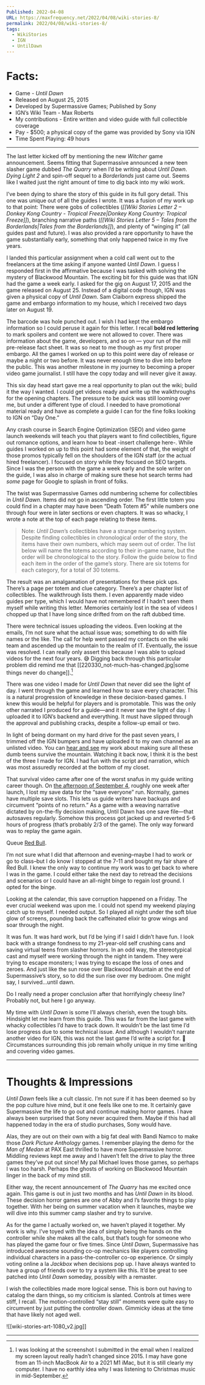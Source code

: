 ```yaml
---
Published: 2022-04-08
URL: https://maxfrequency.net/2022/04/08/wiki-stories-8/
permalink: 2022/04/08/wiki-stories-8/
tags:
  - WikiStories
  - IGN
  - UntilDawn
---
```

# Facts:

- Game - *Until Dawn*
- Released on August 25, 2015
- Developed by Supermassive Games; Published by Sony
- IGN’s Wiki Team - Max Roberts
- My contributions - Entire written and video guide with full collectible coverage
- Pay - $500; a physical copy of the game was provided by Sony via IGN
- Time Spent Playing: 49 hours

---

The last letter kicked off by mentioning the new *Witcher* game announcement. Seems fitting that Supermassive announced a new teen slasher game dubbed *The Quarry* when I’d be writing about *Until Dawn*. *Dying Light 2* and spin-off sequel to a *Borderlands* just came out. Seems like I waited just the right amount of time to dig back into my wiki work.

I’ve been dying to share the story of this guide in its full gory detail. This one was unique out of all the guides I wrote. It was a fusion of my work up to that point: There were gobs of collectibles (*[[Wiki Stories Letter 2 – Donkey Kong Country - Tropical Freeze|Donkey Kong Country: Tropical Freeze]]*), branching narrative paths (*[[Wiki Stories Letter 5 – Tales from the Borderlands|Tales from the Borderlands]]*), and plenty of “winging it” (all guides past and future). I was also provided a rare opportunity to have the game substantially early, something that only happened twice in my five years.

I landed this particular assignment when a cold call went out to the freelancers at the time asking if anyone wanted *Until Dawn*. I guess I responded first in the affirmative because I was tasked with solving the mystery of Blackwood Mountain. The exciting bit for this guide was that IGN had the game a week early. I asked for the gig on August 17, 2015 and the game released on August 25. Instead of a digital code though, IGN was given a physical copy of *Until Dawn*. Sam Claiborn express shipped the game and embargo information to my house, which I received two days later on August 19.

The barcode was hole punched out. I wish I had kept the embargo information so I could peruse it again for this letter. I recall **bold red lettering** to mark spoilers and content we were not allowed to cover. There was information about the game, developers, and so on — your run of the mill pre-release fact sheet. It was so neat to me though as my first proper embargo. All the games I worked on up to this point were day of release or maybe a night or two before. It was never enough time to dive into before the public. This was another milestone in my journey to becoming a proper video game journalist. I still have the copy today and will never give it away.

This six day head start gave me a real opportunity to plan out the wiki; build it the way I wanted. I could get videos ready and write up the walkthroughs for the opening chapters. The pressure to be quick was still looming over me, but under a different type of cloud. I needed to have promotional material ready and have as complete a guide I can for the fine folks looking to IGN on “Day One.”

Any crash course in Search Engine Optimization (SEO) and video game launch weekends will teach you that players want to find collectibles, figure out romance options, and learn how to beat -insert challenge here-. While guides I worked on up to this point had some element of that, the weight of those promos typically fell on the shoulders of the IGN staff (or the actual hired freelancer). I focused on story while they focused on SEO targets. Since I was the person with the game a week early and the sole writer on the guide, I was also in charge of making sure these hot search terms had *some* page for Google to splash in front of folks.

The twist was Supermassive Games odd numbering scheme for collectibles in *Until Dawn*. Items did not go in ascending order. The first little totem you could find in a chapter may have been “Death Totem #5” while numbers one through four were in later sections or even chapters. It was so whacky, I wrote a note at the top of each page relating to these items.

> Note: *Until Dawn*’s collectibles have a strange numbering system. Despite finding collectibles in chronological order of the story, the items have their own numbers, which may seem out of order. The list below will name the totems according to their in-game name, but the order will be chronological to the story. Follow the guide below to find each item in the order of the game’s story. There are six totems for each category, for a total of 30 totems.

The result was an amalgamation of presentations for these pick ups. There’s a page per totem and clue category. There’s a per chapter list of collectibles. The walkthrough lists them. I even apparently made video guides per type, which I would have not remembered if I hadn’t seen them myself while writing this letter. Memories certainly lost in the sea of videos I chopped up that I have long since drifted from on the raft dubbed time.

There were technical issues uploading the videos. Even looking at the emails, I’m not sure what the actual issue was; something to do with file names or the like. The call for help went passed my contacts on the wiki team and ascended up the mountain to the realm of IT. Eventually, the issue was resolved. I can really only assert this because I was able to upload videos for the next four years. 😅 Digging back through this particular problem did remind me that [[220330_not-much-has-changed.jpg|some things never do change]].[^1]

There was one video I made for *Until Dawn* that never did see the light of day. I went through the game and learned how to save every character. This is a natural progression of knowledge in these decision-based games. I knew this would be helpful for players and is promotable. This was the only other narrated I produced for a guide—and it never saw the light of day. I uploaded it to IGN’s backend and everything. It must have slipped through the approval and publishing cracks, despite a follow-up email or two.

In light of being dormant on my hard drive for the past seven years, I trimmed off the IGN bumpers and have uploaded it to my own channel as an unlisted video. You can [hear and see](https://youtu.be/oro9dFslSkw) my work about making sure all these dumb teens survive the mountain. Watching it back now, I think it is the best of the three I made for IGN. I had fun with the script and narration, which was most assuredly recorded at the bottom of my closet.

That survival video came after one of the worst snafus in my guide writing career though. On [the afternoon of September 4](https://twitter.com/MaxRoberts143/status/639863186850770944), roughly one week after launch, I lost my save data for the “save everyone” run. Normally, games have multiple save slots. This lets us guide writers have backups and circumvent “points of no return.” As a game with a weaving narrative dictated by on-the-fly decision making, Until Dawn has one save file—that autosaves regularly. Somehow this process got jacked up and reverted 5-6 hours of progress (that’s probably 2/3 of the game). The only way forward was to replay the game again.

Queue [Red Bull](https://www.redbull.com/us-en/abu-dhabi-f1-grand-prix-2021-race-report).

I’m not sure what I did that afternoon and evening–maybe I had to work or go to class–but I do know I stopped at the 7-11 and bought my fair share of Red Bull. I knew the only way to continue my work was to get back to where I was in the game. I could either take the next day to retread the decisions and scenarios or I could have an all-night binge to regain lost ground. I opted for the binge.

Looking at the calendar, this save corruption happened on a Friday. The ever crucial weekend was upon me. I could not spend my weekend playing catch up to myself. I needed output. So I played all night under the soft blue glow of screens, pounding back the caffeinated elixir to grow wings and soar through the night.

It was fun. It was hard work, but I’d be lying if I said I didn’t have fun. I look back with a strange fondness to my 21-year-old self crushing cans and saving virtual teens from slasher horrors. In an odd way, the stereotypical cast and myself were working through the night in tandem. They were trying to escape monsters; I was trying to escape the loss of ones and zeroes. And just like the sun rose over Blackwood Mountain at the end of Supermassive’s story, so to did the sun rise over my bedroom. One might say, I survived…until dawn.

Do I really need a proper conclusion after that horrifyingly cheesy line? Probably not, but here I go anyway.

My time with *Until Dawn* is some I’ll always cherish, even the tough bits. Hindsight let me learn from this guide. This was far from the last game with whacky collectibles I’d have to track down. It wouldn’t be the last time I’d lose progress due to some technical issue. And although I wouldn’t narrate another video for IGN, this was not the last game I’d write a script for. 😬 Circumstances surrounding this job remain wholly unique in my time writing and covering video games.

---
# Thoughts & Impressions

*Until Dawn* feels like a cult classic. I’m not sure if it has been deemed so by the pop culture hive mind, but it one feels like one to me. It certainly gave Supermassive the life to go out and continue making horror games. I have always been surprised that Sony never acquired them. Maybe if this had all happened today in the era of studio purchases, Sony would have.

Alas, they are out on their own with a big fat deal with Bandi Namco to make those *Dark Picture Anthology* games. I remember playing the demo for the *Man of Medan* at PAX East thrilled to have more Supermassive horror. Middling reviews kept me away and I haven’t felt the drive to play the three games they’ve put out since! My pal Michael loves those games, so perhaps I was too harsh. Perhaps the ghosts of working on Blackwood Mountain linger in the back of my mind still.

Either way, the recent announcement of *The Quarry* has me excited once again. This game is out in just two months and has *Until Dawn* in its blood. These decision horror games are one of Abby and I’s favorite things to play together. With her being on summer vacation when it launches, maybe we will dive into this summer camp slasher and try to survive.

As for the game I actually worked on, we haven’t played it together. My work is why. I’ve toyed with the idea of simply being the hands on the controller while she makes all the calls, but that’s tough for someone who has played the game four or five times. Since *Until Dawn*, Supermassive has introduced awesome sounding co-op mechanics like players controlling individual characters in a pass-the-controller co-op experience. Or simply voting online a la *Jackbox* when decisions pop up. I have always wanted to have a group of friends over to try a system like this. It’d be great to see patched into *Until Dawn* someday, possibly with a remaster.

I wish the collectibles made more logical sense. This is born out having to catalog the darn things, so my criticism is slanted. Controls at times were stiff, I recall. The motion-controlled “stay still” moments were quite easy to circumvent by just putting the controller down. Gimmicky ideas at the time that have likely not aged well.

![[wiki-stories-art-1080_v2.jpg]]

---
[^1]: I was looking at the screenshot I submitted in the email when I realized my screen layout really hadn’t changed since 2015. I may have gone from an 11-inch MacBook Air to a 2021 M1 iMac, but it is still clearly my computer. I have no earthly idea why I was listening to Christmas music in mid-September. 